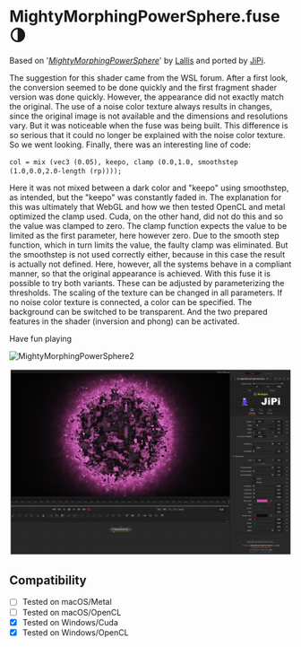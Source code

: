 MightyMorphingPowerSphere.fuse :last_quarter_moon:
===========

Based on '_[MightyMorphingPowerSphere](https://www.shadertoy.com/view/MtGSzh)_' by [Lallis](https://www.shadertoy.com/user/Lallis) and ported by [JiPi](../../Site/Profiles/JiPi.md).

The suggestion for this shader came from the WSL forum. After a first look, the conversion seemed to be done quickly and the first fragment shader version was done quickly. However, the appearance did not exactly match the original. The use of a noise color texture always results in changes, since the original image is not available and the dimensions and resolutions vary. But it was noticeable when the fuse was being built. This difference is so serious that it could no longer be explained with the noise color texture. So we went looking. Finally, there was an interesting line of code:

```
col = mix (vec3 (0.05), keepo, clamp (0.0,1.0, smoothstep (1.0,0.0,2.0-length (rp))));
```
Here it was not mixed between a dark color and "keepo" using smoothstep, as intended, but the "keepo" was constantly faded in.
The explanation for this was ultimately that WebGL and how we then tested OpenCL and metal optimized the clamp used. Cuda, on the other hand, did not do this and so the value was clamped to zero. The clamp function expects the value to be limited as the first parameter, here however zero. Due to the smooth step function, which in turn limits the value, the faulty clamp was eliminated. But the smoothstep is not used correctly either, because in this case the result is actually not defined. Here, however, all the systems behave in a compliant manner, so that the original appearance is achieved.
With this fuse it is possible to try both variants. These can be adjusted by parameterizing the thresholds. The scaling of the texture can be changed in all parameters. If no noise color texture is connected, a color can be specified. The background can be switched to be transparent. And the two prepared features in the shader (inversion and phong) can be activated.

Have fun playing

![MightyMorphingPowerSphere2](https://user-images.githubusercontent.com/78935215/120659993-2e384200-c487-11eb-8918-f0f8957dc9d6.gif)



[![MightyMorphingPowerSphere](MightyMorphingPowerSphere.png)](MightyMorphingPowerSphere.fuse)



## Compatibility
- [ ] Tested on macOS/Metal
- [ ] Tested on macOS/OpenCL
- [x] Tested on Windows/Cuda
- [x] Tested on Windows/OpenCL

